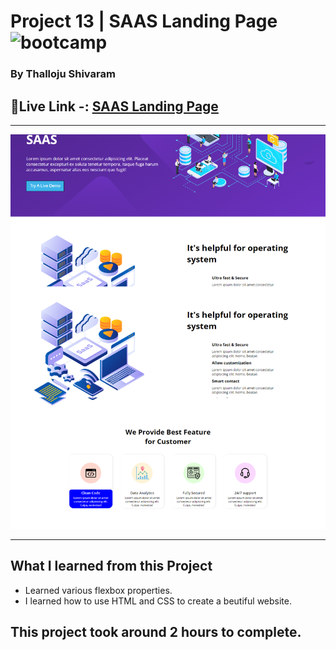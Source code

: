 # Project 13 | SAAS Landing Page ![bootcamp](https://img.shields.io/badge/JS-Bootcamp-yellow)

### By Thalloju Shivaram


## 🔗Live Link -: [ SAAS Landing Page ](https://saaslandingp.netlify.app/)
 

---

![myproject](/Screenshot/saaslandingpage.png)

---


## What I learned from this Project

- Learned various flexbox properties.
- I learned how to use HTML and CSS to create a beutiful website.
## This project took around 2 hours to complete.